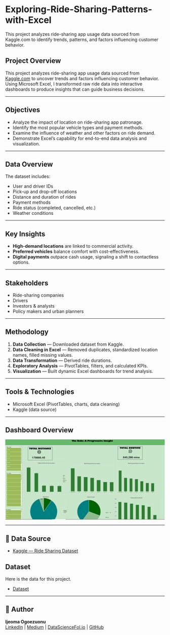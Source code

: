 # Exploring-Ride-Sharing-Patterns-with-Excel
This project analyzes ride-sharing app usage data sourced from Kaggle.com to identify trends, patterns, and factors influencing customer behavior. 

## Project Overview
This project analyzes ride-sharing app usage data sourced from [Kaggle.com](https://www.kaggle.com) to uncover trends and factors influencing customer behavior. Using Microsoft Excel, I transformed raw ride data into interactive dashboards to produce insights that can guide business decisions.

---

## Objectives
- Analyze the impact of location on ride-sharing app patronage.
- Identify the most popular vehicle types and payment methods.
- Examine the influence of weather and other factors on ride demand.
- Demonstrate Excel’s capability for end-to-end data analysis and visualization.

---

##  Data Overview
The dataset includes:
- User and driver IDs
- Pick-up and drop-off locations
- Distance and duration of rides
- Payment methods
- Ride status (completed, cancelled, etc.)
- Weather conditions

---

##  Key Insights
- **High-demand locations** are linked to commercial activity.
- **Preferred vehicles** balance comfort with cost-effectiveness.
- **Digital payments** outpace cash usage, signaling a shift to contactless options.

---

## Stakeholders
- Ride-sharing companies
- Drivers
- Investors & analysts
- Policy makers and urban planners

---

##  Methodology
1. **Data Collection** — Downloaded dataset from Kaggle.
2. **Data Cleaning in Excel** — Removed duplicates, standardized location names, filled missing values.
3. **Data Transformation** — Derived ride durations.
4. **Exploratory Analysis** — PivotTables, filters, and calculated KPIs.
5. **Visualization** — Built dynamic Excel dashboards for trend analysis.

---

## Tools & Technologies
- Microsoft Excel (PivotTables, charts, data cleaning)
- Kaggle (data source)

---

## Dashboard Overview
![Dashboard Overview](https://github.com/ijgzuz/Exploring-Ride-Sharing-Patterns-with-Excel/blob/main/shareride.png)



---

## 📎 Data Source
- [Kaggle — Ride Sharing Dataset](https://www.kaggle.com)


##  Dataset
Here is the data for this project.


- [Dataset](https://github.com/ijgzuz/Exploring-Ride-Sharing-Patterns-with-Excel/blob/main/Ride%20Sharing%20Data.xlsx) 

---

## 📌 Author
**Ijeoma Ogoezuonu**  
[LinkedIn](https://www.linkedin.com/in/ijeoma-ogoezuonu) | [Medium](https://medium.com/@ijgzuz/exploring-ride-sharing-patterns-with-excel-edb78ac8af7b) | [DataScienceFol.io](datascienceportfol.io/ijgzuz) | [GitHub](https://github.com)

